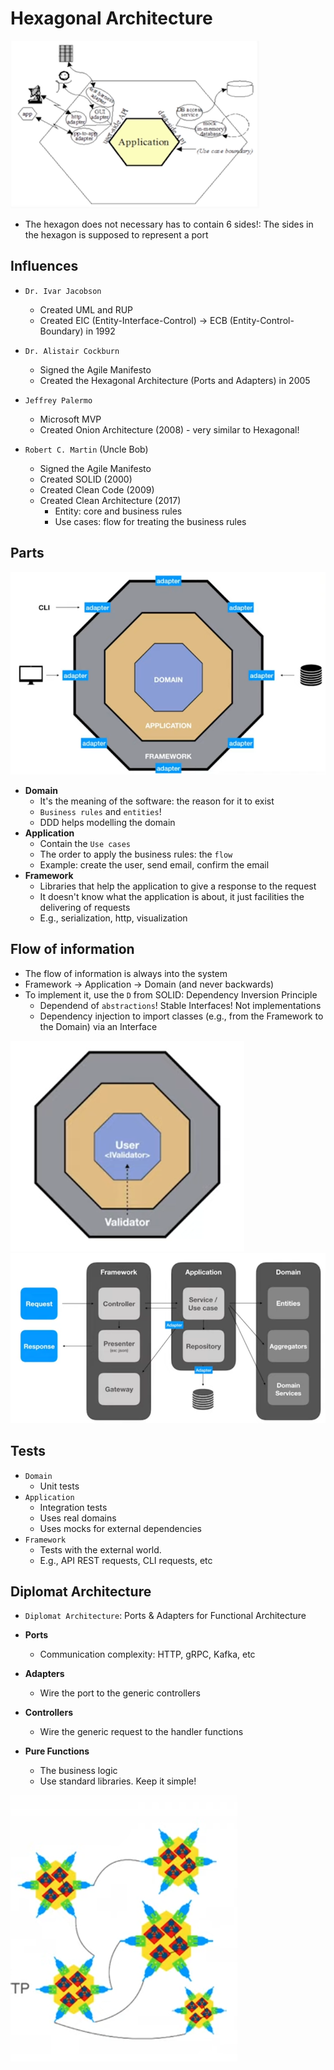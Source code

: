# Hexagonal Architecture

![Hexagonal Architecture](.images/hexagonal-architecture.png)

- The hexagon does not necessary has to contain 6 sides!: The sides in the hexagon is supposed to represent a port

## Influences

- `Dr. Ivar Jacobson`

  - Created UML and RUP
  - Created EIC (Entity-Interface-Control) -> ECB (Entity-Control-Boundary) in 1992

- `Dr. Alistair Cockburn`

  - Signed the Agile Manifesto
  - Created the Hexagonal Architecture (Ports and Adapters) in 2005

- `Jeffrey Palermo`

  - Microsoft MVP
  - Created Onion Architecture (2008) - very similar to Hexagonal!

- `Robert C. Martin` (Uncle Bob)

  - Signed the Agile Manifesto
  - Created SOLID (2000)
  - Created Clean Code (2009)
  - Created Clean Architecture (2017)
    - Entity: core and business rules
    - Use cases: flow for treating the business rules

## Parts

![Hexagonal](.images/hexagonal.png)

- **Domain**
  - It's the meaning of the software: the reason for it to exist
  - `Business rules` and `entities`!
  - DDD helps modelling the domain
- **Application**
  - Contain the `Use cases`
  - The order to apply the business rules: the `flow`
  - Example: create the user, send email, confirm the email
- **Framework**
  - Libraries that help the application to give a response to the request
  - It doesn't know what the application is about, it just facilities the delivering of requests
  - E.g., serialization, http, visualization

## Flow of information

- The flow of information is always into the system
- Framework -> Application -> Domain (and never backwards)
- To implement it, use the `D` from SOLID: Dependency Inversion Principle
  - Dependend of `abstractions`! Stable Interfaces! Not implementations
  - Dependency injection to import classes (e.g., from the Framework to the Domain) via an Interface

![Dependency Injection](.images/dependency-injection.png)
![Example](.images/hegonal-example.png)

## Tests

- `Domain`
  - Unit tests
- `Application`
  - Integration tests
  - Uses real domains
  - Uses mocks for external dependencies
- `Framework`
  - Tests with the external world.
  - E.g., API REST requests, CLI requests, etc

## Diplomat Architecture

- `Diplomat Architecture`: Ports & Adapters for Functional Architecture

- **Ports**
  - Communication complexity: HTTP, gRPC, Kafka, etc
- **Adapters**
  - Wire the port to the generic controllers
- **Controllers**
  - Wire the generic request to the handler functions
- **Pure Functions**
  - The business logic
  - Use standard libraries. Keep it simple!

![Diplomat Architecture](.images/diplomatic-architecture.png)
